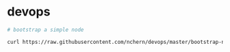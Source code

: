 # devops

```bash
# bootstrap a simple node

curl https://raw.githubusercontent.com/nchern/devops/master/bootstrap-node.sh | sh
```
